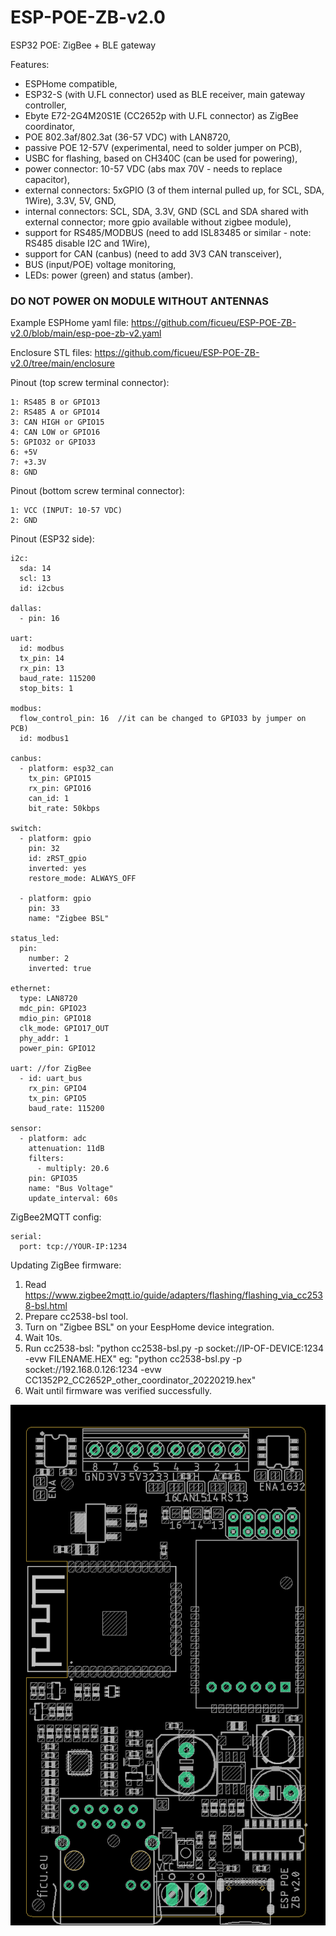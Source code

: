 # ESP-POE-ZB-v2.0
ESP32 POE: ZigBee + BLE gateway

Features:
* ESPHome compatible,
* ESP32-S (with U.FL connector) used as BLE receiver, main gateway controller,
* Ebyte E72-2G4M20S1E (CC2652p with U.FL connector) as ZigBee coordinator,
* POE 802.3af/802.3at (36-57 VDC) with LAN8720,
* passive POE 12-57V (experimental, need to solder jumper on PCB),
* USBC for flashing, based on CH340C (can be used for powering),
* power connector: 10-57 VDC (abs max 70V - needs to replace capacitor),
* external connectors: 5xGPIO (3 of them internal pulled up, for SCL, SDA, 1Wire), 3.3V, 5V, GND,
* internal connectors: SCL, SDA, 3.3V, GND (SCL and SDA shared with external connector; more gpio available without zigbee module),
* support for RS485/MODBUS (need to add ISL83485 or similar - note: RS485 disable I2C and 1Wire),
* support for CAN (canbus) (need to add 3V3 CAN transceiver),
* BUS (input/POE) voltage monitoring,
* LEDs: power (green) and status (amber).


### DO NOT POWER ON MODULE WITHOUT ANTENNAS

Example ESPHome yaml file: https://github.com/ficueu/ESP-POE-ZB-v2.0/blob/main/esp-poe-zb-v2.yaml

Enclosure STL files: https://github.com/ficueu/ESP-POE-ZB-v2.0/tree/main/enclosure

Pinout (top screw terminal connector):
```
1: RS485 B or GPIO13
2: RS485 A or GPIO14
3: CAN HIGH or GPIO15
4: CAN LOW or GPIO16
5: GPIO32 or GPIO33
6: +5V
7: +3.3V
8: GND
```

Pinout (bottom screw terminal connector):
```
1: VCC (INPUT: 10-57 VDC)
2: GND
```

Pinout (ESP32 side):
```
i2c:
  sda: 14
  scl: 13
  id: i2cbus

dallas:
  - pin: 16

uart:
  id: modbus
  tx_pin: 14
  rx_pin: 13
  baud_rate: 115200
  stop_bits: 1

modbus:
  flow_control_pin: 16  //it can be changed to GPIO33 by jumper on PCB)
  id: modbus1
  
canbus:
  - platform: esp32_can
    tx_pin: GPIO15
    rx_pin: GPIO16
    can_id: 1
    bit_rate: 50kbps
	
switch:
  - platform: gpio
    pin: 32
    id: zRST_gpio
    inverted: yes
    restore_mode: ALWAYS_OFF
	
  - platform: gpio
    pin: 33
    name: "Zigbee BSL"

status_led:
  pin:
    number: 2
    inverted: true

ethernet:
  type: LAN8720
  mdc_pin: GPIO23
  mdio_pin: GPIO18
  clk_mode: GPIO17_OUT
  phy_addr: 1
  power_pin: GPIO12
  
uart: //for ZigBee
  - id: uart_bus
    rx_pin: GPIO4
    tx_pin: GPIO5
    baud_rate: 115200

sensor:
  - platform: adc
    attenuation: 11dB
    filters:
      - multiply: 20.6
    pin: GPIO35
    name: "Bus Voltage"
    update_interval: 60s
```

ZigBee2MQTT config:

```
serial:
  port: tcp://YOUR-IP:1234
```

Updating ZigBee firmware:
1. Read https://www.zigbee2mqtt.io/guide/adapters/flashing/flashing_via_cc2538-bsl.html
2. Prepare cc2538-bsl tool.
3. Turn on "Zigbee BSL" on your EespHome device integration.
4. Wait 10s.
5. Run cc2538-bsl: "python cc2538-bsl.py -p socket://IP-OF-DEVICE:1234 -evw FILENAME.HEX" eg: "python cc2538-bsl.py -p socket://192.168.0.126:1234 -evw CC1352P2_CC2652P_other_coordinator_20220219.hex"
6. Wait until firmware was verified successfully.

![alt text](https://github.com/ficueu/ESP-POE-ZB-v2.0/blob/main/images/board-v.2.0.png)